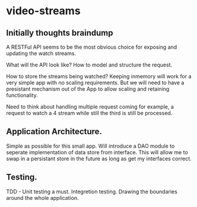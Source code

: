 # video-streams

## Initially thoughts braindump


A RESTFul API seems to be the most obvious choice for exposing and updating the watch streams.

What will the API look like? How to model and structure the request. 

How to store the streams being watched? Keeping inmemory will work for a very simple app with no scaling requirements. But we will need to have a presistant mechanism out of the App to allow scaling and retaining functionality. 

Need to think about handling multiple request coming for example, a request to watch a 4 stream while still the third is still be processed.

## Application Architecture. 
Simple as possible for this small app.
Will introduce a DAO module to seperate implementation of data store from interface. This will allow me to swap in a persistant store in the future as long as get my interfaces correct. 

## Testing. 
TDD - Unit testing a must. 
Integretion testing. Drawing the boundaries around the whole application. 

